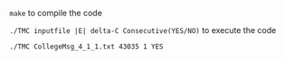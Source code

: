 ```make``` to compile the code

```./TMC inputfile |E| delta-C Consecutive(YES/NO)``` to execute the code

```./TMC CollegeMsg_4_1_1.txt 43035 1 YES```
